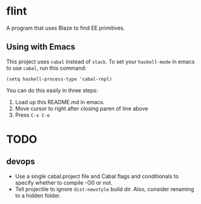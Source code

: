 # flint

A program that uses Blaze to find EE primitives.

## Using with Emacs

This project uses `cabal` instead of `stack`. To set your `haskell-mode` in emacs to use `cabal`, run this command:

```
(setq haskell-process-type 'cabal-repl)
```

You can do this easily in three steps:
1. Load up this README.md in emacs.
2. Move cursor to right after closing paren of line above
3. Press `C-x C-e`

# TODO

## devops

- Use a single cabal.project file and Cabal flags and conditionals to specify whether to compile -O0 or not.
- Tell projectile to ignore `dist-newstyle` build dir. Also, consider renaming to a hidden folder.
